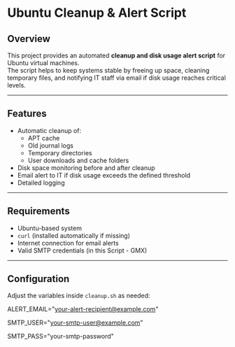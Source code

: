 # Ubuntu Cleanup & Alert Script

## Overview
This project provides an automated **cleanup and disk usage alert script** for Ubuntu virtual machines.  
The script helps to keep systems stable by freeing up space, cleaning temporary files, and notifying IT staff via email if disk usage reaches critical levels.

---

## Features
- Automatic cleanup of:
  - APT cache
  - Old journal logs
  - Temporary directories
  - User downloads and cache folders
- Disk space monitoring before and after cleanup
- Email alert to IT if disk usage exceeds the defined threshold
- Detailed logging

---

## Requirements
- Ubuntu-based system
- `curl` (installed automatically if missing)
- Internet connection for email alerts
- Valid SMTP credentials (in this Script - GMX)

---

## Configuration
Adjust the variables inside `cleanup.sh` as needed:

ALERT_EMAIL="your-alert-recipient@example.com"

SMTP_USER="your-smtp-user@example.com"

SMTP_PASS="your-smtp-password"
